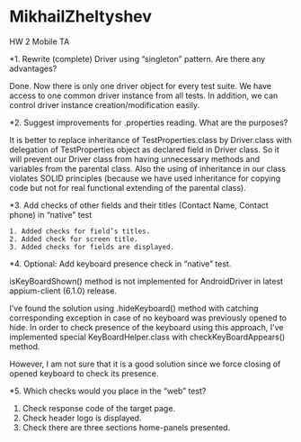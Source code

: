 # MikhailZheltyshev
HW 2 Mobile TA

*1. Rewrite (complete) Driver using “singleton” pattern. Are there any advantages?

Done. Now there is only one driver object for every test suite.
We have access to one common driver instance from all tests. In addition, we can control driver instance creation/modification easily.

*2. Suggest improvements for .properties reading. What are the purposes?

It is better to replace inheritance of TestProperties.class by Driver.class with delegation of TestProperties object as declared field in Driver class. So it will prevent our Driver class from having unnecessary methods and variables from the parental class. 
Also the using of inheritance in our class violates SOLID principles (because we have used inheritance for copying code but not for real functional extending of the parental class). 

*3. Add checks of other fields and their titles (Contact Name, Contact phone) in “native” test

    1. Added checks for field’s titles.
    2. Added check for screen title.
    3. Added checks for fields are displayed.

*4. Optional: Add keyboard presence check in “native” test.

isKeyBoardShown() method is not implemented for AndroidDriver in latest appium-client (6.1.0) release.

I’ve found the solution using .hideKeyboard() method with catching corresponding exception in case of no keyboard was previously opened to hide. In order to check presence of the keyboard using this approach, I’ve implemented special KeyBoardHelper.class with checkKeyBoardAppears() method.

However, I am not sure that it is a good solution since we force closing of opened keyboard to check its presence.

*5. Which checks would you place in the “web” test?

1. Check response code of the target page.
2. Check header logo is displayed.
3. Check there are three sections home-panels presented.
